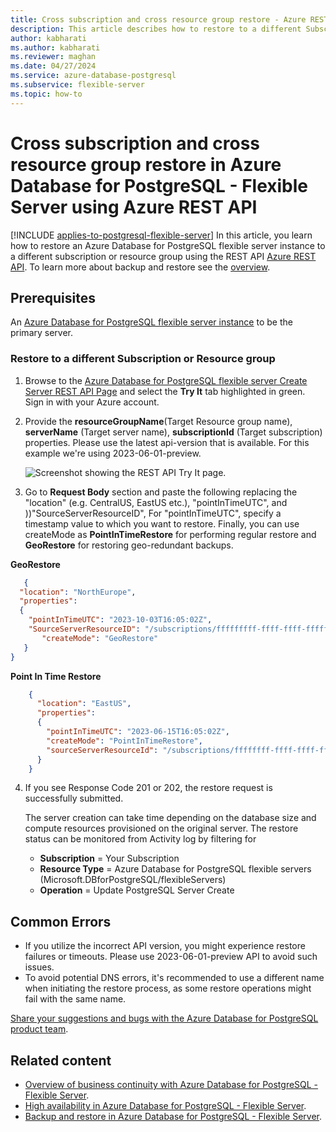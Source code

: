 ```yaml
---
title: Cross subscription and cross resource group restore - Azure REST API
description: This article describes how to restore to a different Subscription or resource group server in Azure Database for PostgreSQL - Flexible Server using  Azure REST API.
author: kabharati
ms.author: kabharati
ms.reviewer: maghan
ms.date: 04/27/2024
ms.service: azure-database-postgresql
ms.subservice: flexible-server
ms.topic: how-to
---
```


# Cross subscription and cross resource group restore in Azure Database for PostgreSQL - Flexible Server using Azure REST API

[!INCLUDE [applies-to-postgresql-flexible-server](~/reusable-content/ce-skilling/azure/includes/postgresql/includes/applies-to-postgresql-flexible-server.md)]
In this article, you learn how to restore an Azure Database for PostgreSQL flexible server instance to a different subscription or resource group using the REST API [Azure REST API](/rest/api/azure/). To learn more about backup and restore see the [overview](concepts-backup-restore.md).

## Prerequisites
An [Azure Database for PostgreSQL flexible server instance](quickstart-create-server-portal.md) to be the primary server.

### Restore to a different Subscription or Resource group

 1. Browse to the [Azure Database for PostgreSQL flexible server Create Server REST API Page](/rest/api/postgresql/flexibleserver/servers/create) and select the **Try It** tab highlighted in green. Sign in with your Azure account.

2. Provide the **resourceGroupName**(Target Resource group name), **serverName** (Target server name), **subscriptionId** (Target subscription) properties. Please use the latest api-version that is available. For this example we're using 2023-06-01-preview.

    ![Screenshot showing the REST API Try It page.](media/how-to-restore-server-portal/geo-restore-different-subscription-or-resource-group-api.png)



3. Go to **Request Body** section and paste the following replacing the "location" (e.g. CentralUS, EastUS etc.), "pointInTimeUTC", and ))"SourceServerResourceID", For "pointInTimeUTC", specify a timestamp value  to which you want to restore. Finally, you can use createMode as **PointInTimeRestore** for performing regular restore and **GeoRestore** for restoring geo-redundant backups.

 **GeoRestore**

```json
   {
  "location": "NorthEurope",  
  "properties": 
  {
    "pointInTimeUTC": "2023-10-03T16:05:02Z",
    "SourceServerResourceID": "/subscriptions/fffffffff-ffff-ffff-fffffffffff/resourceGroups/source-resourcegroupname-rg/providers/Microsoft.DBforPostgreSQL/flexibleServers/SourceServer-Name",
       "createMode": "GeoRestore"
   }
}
```
**Point In Time Restore**

```json
    {
      "location": "EastUS",  
      "properties": 
      {
        "pointInTimeUTC": "2023-06-15T16:05:02Z",
        "createMode": "PointInTimeRestore",
        "sourceServerResourceId": "/subscriptions/ffffffff-ffff-ffff-ffff-ffffffffffff/resourceGroups/SourceResourceGroup-Name/providers/Microsoft.DBforPostgreSQL/flexibleServers/SourceServer-Name"
      }
    }
```


4. If you see Response Code 201 or 202, the restore request is successfully submitted.

    The server creation can take time depending on the database size and compute resources provisioned on the original server. The restore status can be monitored from Activity log by filtering for 
   - **Subscription** = Your Subscription
   - **Resource Type** = Azure Database for PostgreSQL flexible servers (Microsoft.DBforPostgreSQL/flexibleServers) 
   - **Operation** =  Update PostgreSQL Server Create


## Common Errors

 - If you utilize the incorrect API version, you might experience restore failures or timeouts. Please use 2023-06-01-preview API to avoid such issues.
 - To avoid potential DNS errors, it's recommended to use a different name when initiating the restore process, as some restore operations might fail with the same name.

[Share your suggestions and bugs with the Azure Database for PostgreSQL product team](https://aka.ms/pgfeedback).

## Related content

- [Overview of business continuity with Azure Database for PostgreSQL - Flexible Server](concepts-business-continuity.md).
- [High availability in Azure Database for PostgreSQL - Flexible Server](/azure/reliability/reliability-postgresql-flexible-server).
- [Backup and restore in Azure Database for PostgreSQL - Flexible Server](concepts-backup-restore.md).
